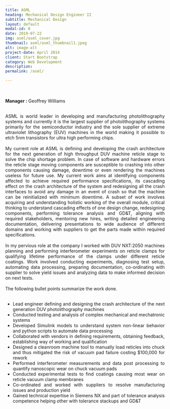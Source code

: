 ```yaml
---
title: ASML
heading: Mechanical Design Engineer II
subtitle: Mechanical Design
layout: default
modal-id: 0
date: 2019-07-22
img: asml/asml_cover.jpg
thumbnail: asml/asml_thumbnail1.jpeg
alt: image-alt
project-date: April 2014
client: Start Bootstrap
category: Web Development
description:
permalink: /asml/

---
```


<br>
<br>
<div style="text-align: justify">
<b>Manager :</b> Geoffrey Williams
<br>
<br>

ASML is world leader in developing and manufacturing photolithography systems and currently it is the largest supplier of photolithography systems primarily for the semiconductor industry and the sole supplier of extreme ultraviolet lithography (EUV)  machines in the world making it possible to etch 5nm transistors for ultra high performing chips.
<br>
<br>
My current role at ASML is defining and developing the crash architecture for the next generation of high throughput DUV machine reticle stage to solve the chip shortage problem. In case of software and hardware errors the reticle stage moving components are susceptible to crashing into other components causing damage, downtime or even rendering the machines useless for future use. My current work aims at identifying components affected to achieve required performance specifications, its cascading effect on the crash architecture of the system and redesigning all the crash interfaces to avoid any damage in an event of crash so that the machine can be reinitialized with minimum downtime. A subset of work involves acquiring and understanding holistic working of the overall module, critical thinking to understand cascading effects of one design change, redesigning components, performing tolerance analysis and GD&T, aligning with required stakeholders, mentoring new hires, writing detailed engineering documentation, delivering presentations to wide audience of different domains and working with suppliers to get the parts made within required specifications.
<br>
<br>
In my pervious role at the company I worked with DUV NXT:2050 machines planning and performing interferometer experiments on reticle clamps for qualifying lifetime performance of the clamps under different reticle coatings. Work involved conducting experiments, diagnosing test setup, automating data processing, preparing documentation, co-ordinating with supplier to solve yield issues and analyzing data to make informed decision on next tests.
<br>
<br>
The following bullet points summarize the work done.
<br>
<br>
<ul>
  <li>Lead engineer defining and designing the crash architecture of the next generation DUV photolithography machines</li>
  <li>Conducted testing and analysis of complex mechanical and mechatronic systems</li>
  <li>Developed Simulink models to understand system non-linear behavior and python scripts to automate data processing</li>
  <li>Collaborated with vendors in defining requirements, obtaining feedback, establishing way of working and qualification</li>
  <li>Designed a cleanroom machine tool to manually load reticles into chuck and thus mitigated the risk of vacuum pad failure costing $100,000 for rework</li>
  <li>Performed interferometer measurements and data post processing to quantify nanoscopic wear on chuck vacuum pads</li>
  <li>Conducted experimental tests to find coatings causing most wear on reticle vacuum clamp membranes</li>
  <li>Co-ordinated and worked with suppliers to resolve manufacturing issues and production yield</li>
  <li>Gained technical expertise in Siemens NX and part of tolerance analysis competence helping other with tolerance stackups and GD&T</li>
</ul>

<br>
<br>

</div>
